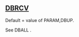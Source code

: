 ## [DBRCV](https://help.hexagonmi.com/bundle/MSC_Nastran_2022.4/page/Nastran_Combined_Book/qrg/parameters/TOC.DBRCV.xhtml)

Default = value of PARAM,DBUP.

See  DBALL .

